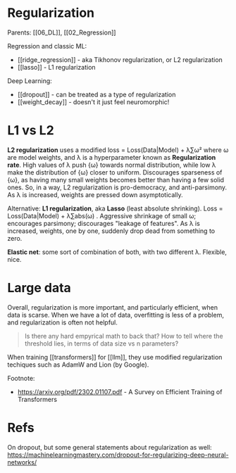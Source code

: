 # Regularization

Parents: [[06_DL]], [[02_Regression]]

Regression and classic ML:
* [[ridge_regression]] - aka Tikhonov regularization, or L2 regularization
* [[lasso]] - L1 regularization

Deep Learning:
* [[dropout]] - can be treated as a type of regularization
* [[weight_decay]] - doesn't it just feel neuromorphic!

# L1 vs L2

**L2 regularization** uses a modified loss = Loss(Data|Model) + λ∑ω² where ω are model weights, and λ is a hyperparameter known as **Regularization rate**. High values of λ push {ω} towards normal distribution, while low λ make the distribution of {ω} closer to uniform. Discourages sparseness of {ω}, as having many small weights becomes better than having a few solid ones. So, in a way, L2 regularization is pro-democracy, and anti-parsimony. As λ is increased, weights are pressed down asymptotically.

Alternative: **L1 regularization**, aka **Lasso** (least absolute shrinking). Loss = Loss(Data|Model) +  λ∑abs(ω) . Aggressive shrinkage of small ω; encourages parsimony; discourages "leakage of features". As λ is increased, weights, one by one, suddenly drop dead from something to zero.

**Elastic net**: some sort of combination of both, with two different λ. Flexible, nice.

# Large data

Overall, regularization is more important, and particularly efficient, when data is scarse. When we have a lot of data, overfitting is less of a problem, and regularization is often not helpful. 

> Is there any hard empyrical math to back that? How to tell where the threshold lies, in terms of data size vs n parameters?

When training [[transformers]] for [[llm]], they use modified regularization techiques such as AdamW and Lion (by Google). 

Footnote:
* https://arxiv.org/pdf/2302.01107.pdf - A Survey on Efficient Training of Transformers

# Refs

On dropout, but some general statements about regularization as well:
https://machinelearningmastery.com/dropout-for-regularizing-deep-neural-networks/